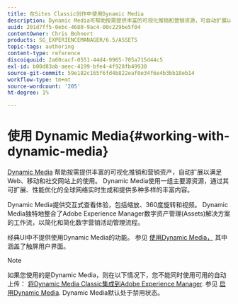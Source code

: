 ```yaml
---
title: 在Sites Classic创作中使用Dynamic Media
description: Dynamic Media可帮助按需提供丰富的可视化推销和营销资源，可自动扩展以满足Web、移动和社交网站上的使用。 Dynamic Media使用一组主要源资源，通过其可扩展、性能优化的全球网络实时生成和提供多种多样的丰富内容。
uuid: 201d7ff5-0ebc-4680-9ac4-00c229be5f04
contentOwner: Chris Bohnert
products: SG_EXPERIENCEMANAGER/6.5/ASSETS
topic-tags: authoring
content-type: reference
discoiquuid: 2a60cacf-0551-44d4-9965-705a715d44c5
exl-id: b00d83ab-aeec-4199-bfe4-4f928fb49930
source-git-commit: 59e182c165f6fd4b822eaf0e34f6e4b3bb18eb14
workflow-type: tm+mt
source-wordcount: '205'
ht-degree: 1%

---
```


# 使用 Dynamic Media{#working-with-dynamic-media}

[Dynamic Media](https://business.adobe.com/products/experience-manager/assets/dynamic-media.html) 帮助按需提供丰富的可视化推销和营销资产，自动扩展以满足Web、移动和社交网站上的使用。 Dynamic Media使用一组主要源资源，通过其可扩展、性能优化的全球网络实时生成和提供多种多样的丰富内容。

Dynamic Media提供交互式查看体验，包括缩放、360度旋转和视频。 Dynamic Media独特地整合了Adobe Experience Manager数字资产管理(Assets)解决方案的工作流，以简化和简化数字营销活动管理流程。

经典UI中不提供使用Dynamic Media的功能。 参见 [使用Dynamic Media，](/help/assets/dynamic-media.md) 其中涵盖了触屏用户界面。

>[!NOTE]
>
>如果您使用的是Dynamic Media，则在以下情况下，您不能同时使用可用的自动上传： [将Dynamic Media Classic集成到Adobe Experience Manager](/help/sites-administering/scene7.md). 参见 [启用Dynamic Media](/help/assets/config-dynamic.md#enabling-dynamic-media). Dynamic Media默认处于禁用状态。
